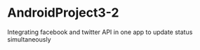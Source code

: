 # AndroidProject3-2
Integrating facebook and twitter API in one app to update status simultaneously 
